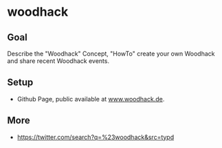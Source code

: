 # woodhack

## Goal

Describe the "Woodhack" Concept, "HowTo" create your own Woodhack and share recent Woodhack events.

## Setup

* Github Page, public available at www.woodhack.de.

## More

* https://twitter.com/search?q=%23woodhack&src=typd
